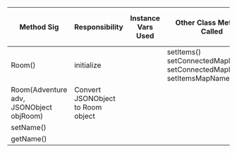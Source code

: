 | Method Sig                              | Responsibility                    | Instance Vars Used | Other Class Methods Called                                              | Objects Used With Method Calls | Lines |
|-----------------------------------------|-----------------------------------|--------------------|-------------------------------------------------------------------------|--------------------------------|-------|
| Room()                                  | initialize                        |                    | setItems() setConnectedMapID() setConnectedMapRooms() setItemsMapName() | Adventure JSONObject JSONArray | ?     |
| Room(Adventure adv, JSONObject objRoom) | Convert JSONObject to Room object |                    |                                                                         |                                |       |
| setName()                                        |                                   |                    |                                                                         |                                |       |
| getName()